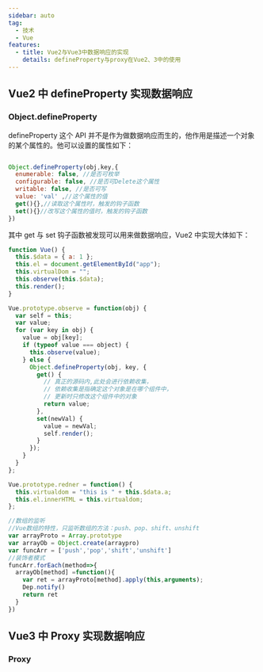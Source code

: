 ```yaml
---
sidebar: auto
tag:
  - 技术
  - Vue
features:
  - title: Vue2与Vue3中数据响应的实现
    details: defineProperty与proxy在Vue2、3中的使用
---
```


## Vue2 中 defineProperty 实现数据响应

### Object.defineProperty

defineProperty 这个 API 并不是作为做数据响应而生的，他作用是描述一个对象的某个属性的。他可以设置的属性如下：

```javaScript

Object.defineProperty(obj,key,{
  enumerable: false, //是否可枚举
  configurable: false, //是否可Delete这个属性
  writable: false, //是否可写
  value: 'val' ,//这个属性的值
  get(){},//读取这个属性时，触发的钩子函数
  set(){}//改写这个属性的值时，触发的钩子函数
})

```

其中 get 与 set 钩子函数被发现可以用来做数据响应，Vue2 中实现大体如下：

```javascript
function Vue() {
  this.$data = { a: 1 };
  this.el = document.getElementById("app");
  this.virtualDom = "";
  this.observe(this.$data);
  this.render();
}

Vue.prototype.observe = function(obj) {
  var self = this;
  var value;
  for (var key in obj) {
    value = obj[key];
    if (typeof value === object) {
      this.observe(value);
    } else {
      Object.defineProperty(obj, key, {
        get() {
          // 真正的源码内,此处会进行依赖收集，
          // 依赖收集是指确定这个对象是在哪个组件中，
          // 更新时只修改这个组件中的对象
          return value;
        },
        set(newVal) {
          value = newVal;
          self.render();
        }
      });
    }
  }
};

Vue.prototype.redner = function() {
  this.virtualdom = "this is " + this.$data.a;
  this.el.innerHTML = this.virtualdom;
};

//数组的监听
//Vue数组的特性，只监听数组的方法：push、pop、shift、unshift
var arrayProto = Array.prototype
var arrayOb = Object.create(arraypro)
var funcArr = ['push','pop','shift','unshift']
//装饰者模式
funcArr.forEach(method=>{
  arrayOb[method] =function(){
    var ret = arrayProto[method].apply(this,arguments);
    Dep.notify()
    return ret
  }
})
```
## Vue3 中 Proxy 实现数据响应

### Proxy
